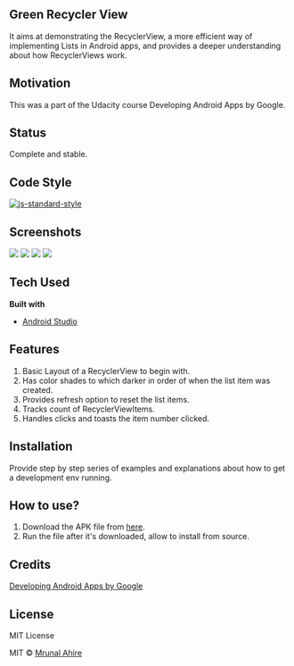 ## Green Recycler View
It aims at demonstrating the RecyclerView, a more efficient way of implementing Lists in Android apps, and provides a deeper understanding about how RecyclerViews work.

## Motivation
This was a part of the Udacity course Developing Android Apps by Google.

## Status
Complete and stable. 

## Code Style
[![js-standard-style](https://img.shields.io/badge/code%20style-standard-brightgreen.svg?style=flat)](https://github.com/feross/standard)
 
## Screenshots
![](https://github.com/mrunal-ahire/Green-Recycler-View/blob/master/Screenshot_20181231-120723.png)
![](https://github.com/mrunal-ahire/Green-Recycler-View/blob/master/Screenshot_20181231-120729.png)
![](https://github.com/mrunal-ahire/Green-Recycler-View/blob/master/Screenshot_20181231-120733.png)
![](https://github.com/mrunal-ahire/Green-Recycler-View/blob/master/Screenshot_20181231-120744.png)

## Tech Used
<b>Built with</b>
- [Android Studio](https://developer.android.com/studio/)

## Features
1. Basic Layout of a RecyclerView to begin with.
2. Has color shades to which darker in order of when the list item was created.
3. Provides refresh option to reset the list items.
4. Tracks count of RecyclerViewItems.
5. Handles clicks and toasts the item number clicked.

## Installation
Provide step by step series of examples and explanations about how to get a development env running.

## How to use?
1. Download the APK file from [here](https://drive.google.com/open?id=1Rxgpdpcq3LvNKojW29KP2gnK4qscmanz).
2. Run the file after it's downloaded, allow to install from source.

## Credits
[Developing Android Apps by Google](https://classroom.udacity.com/courses/ud851)

## License
MIT License

MIT © [Mrunal Ahire](https://www.linkedin.com/in/mrunal-ahire)
